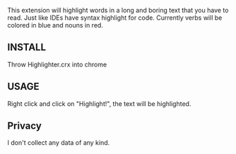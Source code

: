 This extension will highlight words in a long and boring text that you have to read.
Just like IDEs have syntax highlight for code.
Currently verbs will be colored in blue and nouns in red.

INSTALL
--------
Throw Highlighter.crx into chrome

USAGE
------
Right click and click on "Highlight!", the text will be highlighted.

Privacy
--------
I don't collect any data of any kind.
